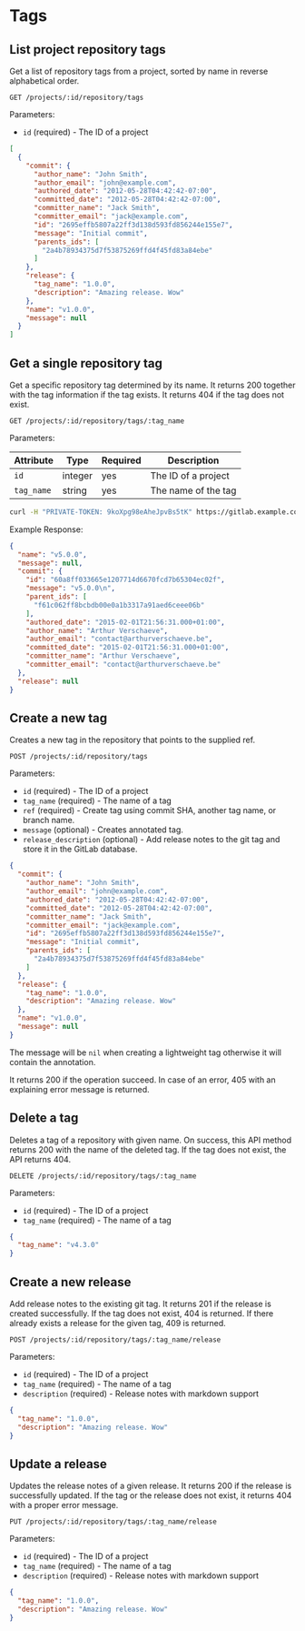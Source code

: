 # Tags

## List project repository tags

Get a list of repository tags from a project, sorted by name in reverse alphabetical order.

```
GET /projects/:id/repository/tags
```

Parameters:

- `id` (required) - The ID of a project

```json
[
  {
    "commit": {
      "author_name": "John Smith",
      "author_email": "john@example.com",
      "authored_date": "2012-05-28T04:42:42-07:00",
      "committed_date": "2012-05-28T04:42:42-07:00",
      "committer_name": "Jack Smith",
      "committer_email": "jack@example.com",
      "id": "2695effb5807a22ff3d138d593fd856244e155e7",
      "message": "Initial commit",
      "parents_ids": [
        "2a4b78934375d7f53875269ffd4f45fd83a84ebe"
      ]
    },
    "release": {
      "tag_name": "1.0.0",
      "description": "Amazing release. Wow"
    },
    "name": "v1.0.0",
    "message": null
  }
]
```

## Get a single repository tag

Get a specific repository tag determined by its name. It returns 200 together
with the tag information if the tag exists. It returns 404 if the tag does not
exist.

```
GET /projects/:id/repository/tags/:tag_name
```

Parameters:

| Attribute | Type | Required | Description |
| --------- | ---- | -------- | ----------- |
| `id` | integer | yes | The ID of a project |
| `tag_name` | string | yes | The name of the tag |

```bash
curl -H "PRIVATE-TOKEN: 9koXpg98eAheJpvBs5tK" https://gitlab.example.com/api/v3/projects/5/repository/tags/v1.0.0
```

Example Response:

```json
{
  "name": "v5.0.0",
  "message": null,
  "commit": {
    "id": "60a8ff033665e1207714d6670fcd7b65304ec02f",
    "message": "v5.0.0\n",
    "parent_ids": [
      "f61c062ff8bcbdb00e0a1b3317a91aed6ceee06b"
    ],
    "authored_date": "2015-02-01T21:56:31.000+01:00",
    "author_name": "Arthur Verschaeve",
    "author_email": "contact@arthurverschaeve.be",
    "committed_date": "2015-02-01T21:56:31.000+01:00",
    "committer_name": "Arthur Verschaeve",
    "committer_email": "contact@arthurverschaeve.be"
  },
  "release": null
}
```

## Create a new tag

Creates a new tag in the repository that points to the supplied ref.

```
POST /projects/:id/repository/tags
```

Parameters:

- `id` (required) - The ID of a project
- `tag_name` (required) - The name of a tag
- `ref` (required) - Create tag using commit SHA, another tag name, or branch name.
- `message` (optional) - Creates annotated tag.
- `release_description` (optional) - Add release notes to the git tag and store it in the GitLab database.

```json
{
  "commit": {
    "author_name": "John Smith",
    "author_email": "john@example.com",
    "authored_date": "2012-05-28T04:42:42-07:00",
    "committed_date": "2012-05-28T04:42:42-07:00",
    "committer_name": "Jack Smith",
    "committer_email": "jack@example.com",
    "id": "2695effb5807a22ff3d138d593fd856244e155e7",
    "message": "Initial commit",
    "parents_ids": [
      "2a4b78934375d7f53875269ffd4f45fd83a84ebe"
    ]
  },
  "release": {
    "tag_name": "1.0.0",
    "description": "Amazing release. Wow"
  },
  "name": "v1.0.0",
  "message": null
}
```
The message will be `nil` when creating a lightweight tag otherwise
it will contain the annotation.

It returns 200 if the operation succeed. In case of an error,
405 with an explaining error message is returned.

## Delete a tag

Deletes a tag of a repository with given name. On success, this API method
returns 200 with the name of the deleted tag. If the tag does not exist, the
API returns 404.

```
DELETE /projects/:id/repository/tags/:tag_name
```

Parameters:

- `id` (required) - The ID of a project
- `tag_name` (required) - The name of a tag

```json
{
  "tag_name": "v4.3.0"
}
```

## Create a new release

Add release notes to the existing git tag. It returns 201 if the release is
created successfully. If the tag does not exist, 404 is returned. If there
already exists a release for the given tag, 409 is returned.

```
POST /projects/:id/repository/tags/:tag_name/release
```

Parameters:

- `id` (required) - The ID of a project
- `tag_name` (required) - The name of a tag
- `description` (required) - Release notes with markdown support

```json
{
  "tag_name": "1.0.0",
  "description": "Amazing release. Wow"
}
```

## Update a release

Updates the release notes of a given release. It returns 200 if the release is
successfully updated. If the tag or the release does not exist, it returns 404
with a proper error message.

```
PUT /projects/:id/repository/tags/:tag_name/release
```

Parameters:

- `id` (required) - The ID of a project
- `tag_name` (required) - The name of a tag
- `description` (required) - Release notes with markdown support

```json
{
  "tag_name": "1.0.0",
  "description": "Amazing release. Wow"
}
```
